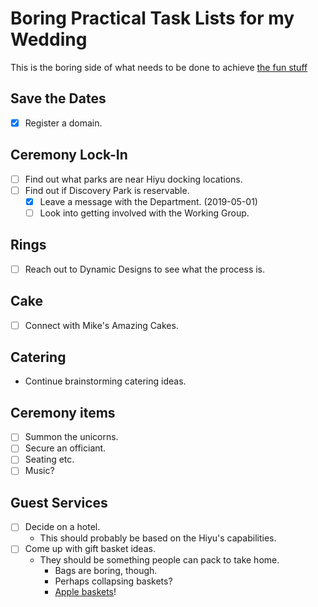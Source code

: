 # Boring Practical Task Lists for my Wedding

This is the boring side of what needs to be done to achieve [the fun stuff][]

[the fun stuff]: 9f59035c-ecf8-4377-8243-628d212f97a3.md

## Save the Dates

- [x] Register a domain.

## Ceremony Lock-In

- [ ] Find out what parks are near Hiyu docking locations.
- [ ] Find out if Discovery Park is reservable.
  - [x] Leave a message with the Department. (2019-05-01)
  - [ ] Look into getting involved with the Working Group.

## Rings

- [ ] Reach out to Dynamic Designs to see what the process is.

## Cake

- [ ] Connect with Mike's Amazing Cakes.

## Catering

- Continue brainstorming catering ideas.

## Ceremony items

- [ ] Summon the unicorns.
- [ ] Secure an officiant.
- [ ] Seating etc.
- [ ] Music?

## Guest Services

- [ ] Decide on a hotel.
  - This should probably be based on the Hiyu's capabilities.
- [ ] Come up with gift basket ideas.
  - They should be something people can pack to take home.
    - Bags are boring, though.
    - Perhaps collapsing baskets?
    - [Apple baskets][]!

[Apple baskets]: https://www.alibaba.com/product-detail/Modern-style-apple-shapes-natural-wood_60776674783.html
